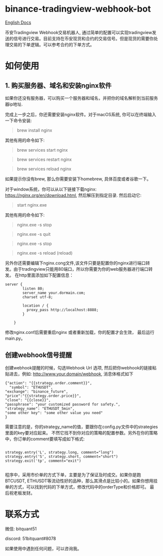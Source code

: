 # binance-tradingview-webhook-bot

[English Docs](README.md) 

币安Tradingview Webhook交易机器人,
通过简单的配置可以实现tradingview发送的信号进行交易。目前支持在币安现货和合约的交易信号。但是现货的需要你处理交易的下单逻辑。可以参考合约的下单方式。

# 如何使用

## 1. 购买服务器、域名和安装nginx软件
如果你还没有服务器，可以购买一个服务器和域名，并把你的域名解析到当前服务器ip地址.

完成上一步之后，你还需要安装nginx软件。对于macOS系统,
你可以在终端输入一下命令安装:

> brew install nginx

其他有用的命令如下:

> brew services start nginx 

> brew services restart nginx

> brew services reload nginx

如果提示你没有brew, 那么你需要安装下homebrew, 具体百度或者谷歌一下。

对于window系统，你可以从以下链接下载nginx:
https://nginx.org/en/download.html, 然后解压到指定目录. 然后启动它:

> start nginx.exe

其他有用的命令如下:

> nginx.exe -s stop

> nginx.exe -s quit

> nginx.exe -s stop

> nginx.exe -s reload (reload)


另外你还需要编辑下nginx.cong文件,该文件只要是配置你的nginx进行端口转发。由于tradingview只能用80端口，所以你需要为你的web服务器进行端口转发。
在http里面添加如下配置信息：

```
server {
        listen 80;
        server_name your.dormain.com;
        charset utf-8;

        location / {
          proxy_pass http://localhost:8888;
        }

    }

```

修改nginx.conf后需要重启nginx 或者重新加载，你的配置才会生效， 最后运行main.py。

## 创建webhook信号提醒

 创建webhook提醒的时候，勾选Webhook Url 选项,
 然后把你webhook的链接粘贴进去，例如: http://www.your.domain/webhook,
 消息体格式如下

```
{"action": "{{strategy.order.comment}}",
  "symbol": "ETHUSDT",
"exchange": "binance_future",
"price":"{{strategy.order.price}}",
"close": "{{close}}",
"passphrase": "your customized password for safety.",
"strategy_name": "ETHUSDT_5min",
"some other key": "some other value you need"
}

```
需要注意的是，你的strategy_name的值，要跟你在config.py文件中的strategies里面的key要对应起来。
不然它找不到你对应的策略的配置参数。另外在你的策略中，你订单的comment要填写成如下格式:

```

strategy.entry('L', strategy.long, comment="long")
strategy.entry('S', strategy.short, comment="short")
strategy.exit('tp', comment="exit")


```

程序中，采用市价单的方式下单，主要是为了保证及时成交。如果你是跑BTCUSDT,
ETHUSDT等流动性好的品种，那么其滑点是比较小的。如果你想用挂单的方式，可以找到代码的下单方式，修改代码中的orderType和价格即可。
最后祝老板发财。

# 联系方式

微信: bitquant51 

discord: 51bitquant#8078

如果使用中遇到任何问题，可以咨询我。
